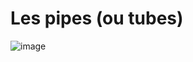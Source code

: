 # Les pipes (ou tubes)

![image](https://user-images.githubusercontent.com/62567511/217870246-cada178b-48b6-40a6-98f9-7af17298a29c.png)
